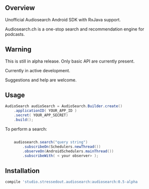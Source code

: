 
## Overview

Unofficial Audiosearch Android SDK with RxJava support.

Audiosearch.ch is a one-stop search and recommendation engine for podcasts.

## Warning

This is still in alpha release. Only basic API are currently present.

Currently in active development.

Suggestions and help are welcome.

## Usage

```java
AudioSearch audioSearch = AudioSearch.Builder.create()
    .applicationID( YOUR_APP_ID )
    .secret( YOUR_APP_SECRET)
    .build();
```

To perform a search:
```java

    audiosearch.search("query string")
        .subscribeOn(Schedulers.newThread())
        .observeOn(AndroidSchedulers.mainThread())
        .subscribeWith( < your observer> );

```



## Installation

```groovy
compile 'studio.stressedout.audiosearch:audiosearch:0.5-alpha
```


